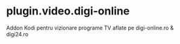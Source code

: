 plugin.video.digi-online
========================

Addon Kodi pentru vizionare programe TV aflate pe digi-online.ro & digi24.ro
